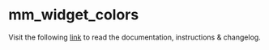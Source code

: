 # mm_widget_colors

Visit the following [link](http://code.divandesign.biz/modx/mm_widget_colors) to read the documentation, instructions & changelog.